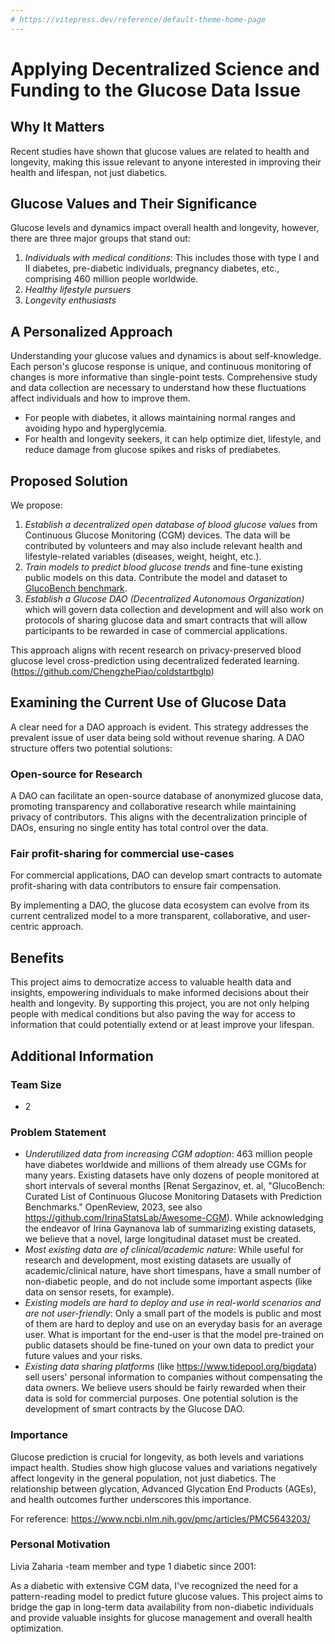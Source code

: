 ```yaml
---
# https://vitepress.dev/reference/default-theme-home-page
---
```

# Applying Decentralized Science and Funding to the Glucose Data Issue

## Why It Matters

Recent studies have shown that glucose values are related to health and longevity, making this issue relevant to anyone interested in improving their health and lifespan, not just diabetics.

## Glucose Values and Their Significance

Glucose levels and dynamics impact overall health and longevity, however, there are three major groups that stand out:

1. *Individuals with medical conditions*: This includes those with type I and II diabetes, pre-diabetic individuals, pregnancy diabetes, etc., comprising 460 million people worldwide.
2. *Healthy lifestyle pursuers*
3. *Longevity enthusiasts*

## A Personalized Approach

Understanding your glucose values and dynamics is about self-knowledge. Each person's glucose response is unique, and continuous monitoring of changes is more informative than single-point tests. Comprehensive study and data collection are necessary to understand how these fluctuations affect individuals and how to improve them.

- For people with diabetes, it allows maintaining normal ranges and avoiding hypo and hyperglycemia.
- For health and longevity seekers, it can help optimize diet, lifestyle, and reduce damage from glucose spikes and risks of prediabetes.

## Proposed Solution

We propose:

1. *Establish a decentralized open database of blood glucose values* from Continuous Glucose Monitoring (CGM) devices. The data will be contributed by volunteers and may also include relevant health and lifestyle-related variables (diseases, weight, height, etc.).
2. *Train models to predict blood glucose trends* and fine-tune existing public models on this data. Contribute the model and dataset to [GlucoBench benchmark](https://github.com/IrinaStatsLab/GlucoBench/).
3. *Establish a Glucose DAO (Decentralized Autonomous Organization)* which will govern data collection and development and will also work on protocols of sharing glucose data and smart contracts that will allow participants to be rewarded in case of commercial applications.

This approach aligns with recent research on privacy-preserved blood glucose level cross-prediction using decentralized federated learning. (https://github.com/ChengzhePiao/coldstartbglp)

## Examining the Current Use of Glucose Data

A clear need for a DAO approach is evident. This strategy addresses the prevalent issue of user data being sold without revenue sharing. A DAO structure offers two potential solutions:

### Open-source for Research

A DAO can facilitate an open-source database of anonymized glucose data, promoting transparency and collaborative research while maintaining privacy of contributors. This aligns with the decentralization principle of DAOs, ensuring no single entity has total control over the data.

### Fair profit-sharing for commercial use-cases

For commercial applications, DAO can develop smart contracts to automate profit-sharing with data contributors to ensure fair compensation.

By implementing a DAO, the glucose data ecosystem can evolve from its current centralized model to a more transparent, collaborative, and user-centric approach.

## Benefits

This project aims to democratize access to valuable health data and insights, empowering individuals to make informed decisions about their health and longevity. By supporting this project, you are not only helping people with medical conditions but also paving the way for access to information that could potentially extend or at least improve your lifespan.

## Additional Information

### Team Size

- 2

### Problem Statement

- *Underutilized data from increasing CGM adoption*: 463 million people have diabetes worldwide and millions of them already use CGMs for many years. Existing datasets have only dozens of people monitored at short intervals of several months [Renat Sergazinov, et. al, "GlucoBench: Curated List of Continuous Glucose Monitoring Datasets with Prediction Benchmarks." OpenReview, 2023, see also https://github.com/IrinaStatsLab/Awesome-CGM). While acknowledging the endeavor of Irina Gaynanova lab of summarizing existing datasets, we believe that a novel, large longitudinal dataset must be created.
- *Most existing data are of clinical/academic nature*: While useful for research and development, most existing datasets are usually of academic/clinical nature, have short timespans, have a small number of non-diabetic people, and do not include some important aspects (like data on sensor resets, for example).
- *Existing models are hard to deploy and use in real-world scenarios and are not user-friendly*: Only a small part of the models is public and most of them are hard to deploy and use on an everyday basis for an average user. What is important for the end-user is that the model pre-trained on public datasets should be fine-tuned on your own data to predict your future values and your risks.
- *Existing data sharing platforms* (like https://www.tidepool.org/bigdata) sell users' personal information to companies without compensating the data owners. We believe users should be fairly rewarded when their data is sold for commercial purposes. One potential solution is the development of smart contracts by the Glucose DAO.

### Importance

Glucose prediction is crucial for longevity, as both levels and variations impact health. Studies show high glucose values and variations negatively affect longevity in the general population, not just diabetics. The relationship between glycation, Advanced Glycation End Products (AGEs), and health outcomes further underscores this importance.

For reference: https://www.ncbi.nlm.nih.gov/pmc/articles/PMC5643203/

### Personal Motivation
Livia Zaharia -team member and type 1 diabetic since 2001:

As a diabetic with extensive CGM data, I've recognized the need for a pattern-reading model to predict future glucose values. This project aims to bridge the gap in long-term data availability from non-diabetic individuals and provide valuable insights for glucose management and overall health optimization.


